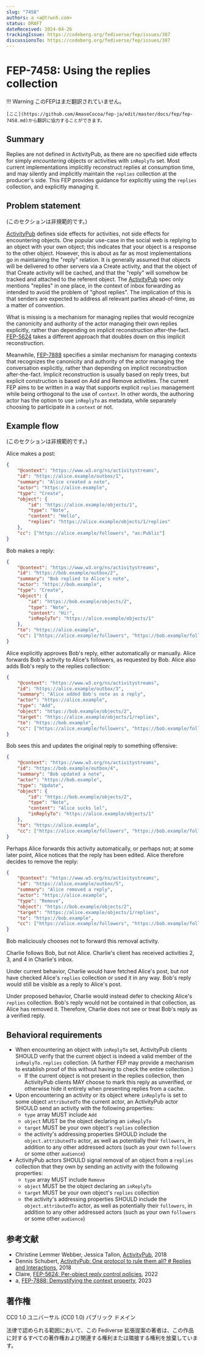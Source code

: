 ```yaml
---
slug: "7458"
authors: a <a@trwnh.com>
status: DRAFT
dateReceived: 2024-04-26
trackingIssue: https://codeberg.org/fediverse/fep/issues/307
discussionsTo: https://codeberg.org/fediverse/fep/issues/307
---
```

# FEP-7458: Using the replies collection
!!! Warning
    このFEPはまだ翻訳されていません。

    [ここ](https://github.com/AmaseCocoa/fep-ja/edit/master/docs/fep/fep-7458.md)から翻訳に協力することができます。


## Summary

Replies are not defined in ActivityPub, as there are no specified side effects for simply *encountering* objects or activities with `inReplyTo` set. Most current implementations implicitly reconstruct replies at consumption time, and may silently and implicitly maintain the `replies` collection at the producer's side. This FEP provides guidance for explicitly using the `replies` collection, and explicitly managing it.

## Problem statement

(このセクションは非規範的です。)

[ActivityPub][AP] defines side effects for activities, not side effects for encountering objects. One popular use-case in the social web is replying to an object with your own object; this indicates that your object is a response to the other object. However, this is about as far as most implementations go in maintaining the "reply" relation. It is generally assumed that objects will be delivered to other servers via a Create activity, and that the object of that Create activity will be cached, and that the "reply" will somehow be tracked and attached to the referent object. The [ActivityPub][AP] spec only mentions "replies" in one place, in the context of inbox forwarding as intended to avoid the problem of "ghost replies". The implication of this is that senders are expected to address all relevant parties ahead-of-time, as a matter of convention.

What is missing is a mechanism for managing replies that would recognize the canonicity and authority of the actor managing their own replies explicitly, rather than depending on implicit reconstruction after-the-fact. [FEP-5624][FEP-5624] takes a different approach that doubles down on this implicit reconstruction.

Meanwhile, [FEP-7888][FEP-7888] specifies a similar mechanism for managing contexts that recognizes the canonicity and authority of the actor managing the conversation explicitly, rather than depending on implicit reconstruction after-the-fact. Implicit reconstruction is usually based on reply trees, but explicit construction is based on Add and Remove activities. The current FEP aims to be written in a way that supports explicit `replies` management while being orthogonal to the use of `context`. In other words, the authoring actor has the option to use `inReplyTo` as metadata, while separately choosing to participate in a `context` or not.

## Example flow

(このセクションは非規範的です。)

Alice makes a post:

```json
{
	"@context": "https://www.w3.org/ns/activitystreams",
	"id": "https://alice.example/outbox/1",
	"summary": "Alice created a note",
	"actor": "https://alice.example",
	"type": "Create",
	"object": {
		"id": "https://alice.example/objects/1",
		"type": "Note",
		"content": "Hello",
		"replies": "https://alice.example/objects/1/replies"
	},
	"cc": ["https://alice.example/followers", "as:Public"]
}
```

Bob makes a reply:

```json
{
	"@context": "https://www.w3.org/ns/activitystreams",
	"id": "https://bob.example/outbox/2",
	"summary": "Bob replied to Alice's note",
	"actor": "https://bob.example",
	"type": "Create",
	"object": {
		"id": "https://bob.example/objects/2",
		"type": "Note",
		"content": "Hi!",
		"inReplyTo": "https://alice.example/objects/1"
	},
	"to": "https://alice.example",
	"cc": ["https://alice.example/followers", "https://bob.example/followers"]
}
```

Alice explicitly approves Bob's reply, either automatically or manually. Alice forwards Bob's activity to Alice's followers, as requested by Bob. Alice also adds Bob's reply to the replies collection:

```json
{
	"@context": "https://www.w3.org/ns/activitystreams",
	"id": "https://alice.example/outbox/3",
	"summary": "Alice added Bob's note as a reply",
	"actor": "https://alice.example",
	"type": "Add",
	"object": "https://bob.example/objects/2",
	"target": "https://alice.example/objects/1/replies",
	"to": "https://bob.example",
	"cc": ["https://alice.example/followers", "https://bob.example/followers"]
}
```

Bob sees this and updates the original reply to something offensive:

```json
{
	"@context": "https://www.w3.org/ns/activitystreams",
	"id": "https://bob.example/outbox/4",
	"summary": "Bob updated a note",
	"actor": "https://bob.example",
	"type": "Update",
	"object": {
		"id": "https://bob.example/objects/2",
		"type": "Note",
		"content": "Alice sucks lol",
		"inReplyTo": "https://alice.example/objects/1"
	},
	"to": "https://alice.example",
	"cc": ["https://alice.example/followers", "https://bob.example/followers"]
}
```

Perhaps Alice forwards this activity automatically, or perhaps not; at some later point, Alice notices that the reply has been edited. Alice therefore decides to remove the reply:

```json
{
	"@context": "https://www.w3.org/ns/activitystreams",
	"id": "https://alice.example/outbox/5",
	"summary": "Alice removed a reply",
	"actor": "https://alice.example",
	"type": "Remove",
	"object": "https://bob.example/objects/2",
	"target": "https://alice.example/objects/1/replies",
	"to": "https://bob.example",
	"cc": ["https://alice.example/followers", "https://bob.example/followers"]
}
```

Bob maliciously chooses not to forward this removal activity.

Charlie follows Bob, but not Alice. Charlie's client has received activities 2, 3, and 4 in Charlie's inbox.

Under current behavior, Charlie would have fetched Alice's post, but *not* have checked Alice's `replies` collection or used it in any way. Bob's reply would still be visible as a reply to Alice's post.

Under proposed behavior, Charlie would instead defer to checking Alice's `replies` collection. Bob's reply would not be contained in that collection, as Alice has removed it. Therefore, Charlie does not see or treat Bob's reply as a verified reply.

## Behavioral requirements

- When encountering an object with `inReplyTo` set, ActivityPub clients SHOULD verify that the current object is indeed a valid member of the `inReplyTo.replies` collection. (A further FEP may provide a mechanism to establish proof of this without having to check the entire collection.)
	- If the current object is not present in the replies collection, then ActivityPub clients MAY choose to mark this reply as unverified, or otherwise hide it entirely when presenting replies from a cache.
- Upon encountering an activity or its object where `inReplyTo` is set to some object `attributedTo` the current actor, an ActivityPub actor SHOULD send an activity with the following properties:
	- `type` array MUST include `Add`
	- `object` MUST be the object declaring an `inReplyTo`
	- `target` MUST be your own object's `replies` collection
	- the activity's addressing properties SHOULD include the `object.attributedTo` actor, as well as potentially their `followers`, in addition to any other addressed actors (such as your own `followers` or some other `audience`)
- ActivityPub actors SHOULD signal removal of an object from a `replies` collection that they own by sending an activity with the following properties:
	- `type` array MUST include `Remove`
	- `object` MUST be the object declaring an `inReplyTo`
	- `target` MUST be your own object's `replies` collection
	- the activity's addressing properties SHOULD include the `object.attributedTo` actor, as well as potentially their `followers`, in addition to any other addressed actors (such as your own `followers` or some other `audience`)

## 参考文献

- Christine Lemmer Webber, Jessica Tallon, [ActivityPub][AP], 2018
- Dennis Schubert, [ActivityPub: One protocol to rule them all? # Replies and Interactions][SCHUBERT], 2018
- Claire, [FEP-5624: Per-object reply control policies][FEP-5624], 2022
- a, [FEP-7888: Demystifying the context property][FEP-7888], 2023

[AP]: https://www.w3.org/TR/activitypub/
[SCHUBERT]: https://overengineer.dev/blog/2018/02/01/activitypub-one-protocol-to-rule-them-all/#replies-and-interactions
[FEP-5624]: https://w3id.org/fep/5624
[FEP-7888]: https://w3id.org/fep/7888

## 著作権
CC0 1.0 ユニバーサル (CC0 1.0) パブリック ドメイン

法律で認められる範囲において、この Fediverse 拡張提案の著者は、この作品に対するすべての著作権および関連する権利または隣接する権利を放棄しています。
